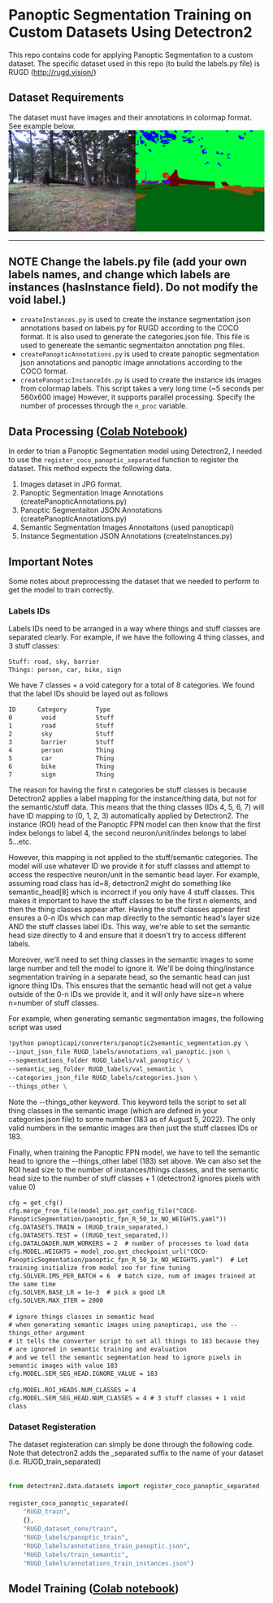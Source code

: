 # Panoptic Segmentation Training on Custom Datasets Using Detectron2

This repo contains code for applying Panoptic Segmentation to a custom dataset.
The specific dataset used in this repo (to build the labels.py file) is RUGD (http://rugd.vision/)

## Dataset Requirements
The dataset must have images and their annotations in colormap format. See example below.
![RUGD image & its colormap](https://github.com/HAadams/Offroad-Panoptic-Segmentation/blob/main/images/dataset_example.png)

---
**NOTE**
Change the labels.py file (add your own labels names, and change which labels are instances (hasInstance field). Do not modify the void label.)
---

  - `createInstances.py` is used to create the instance segmentation json annotations based on labels.py for RUGD according to the COCO format. It is also used to generate the categories.json file. This file is used to genereate the semantic segmentaiton annotation png files.
  - `createPanopticAnnotations.py` is used to create panoptic segmentation json annotations and panoptic image annotations according to the COCO format.
  - `createPanopticInstanceIds.py` is used to create the instance ids images from colormap labels. This script takes a very long time (~5 seconds per 560x600 image) However, it supports parallel processing. Specify the number of processes through the `n_proc` variable. 



## Data Processing ([Colab Notebook](https://colab.research.google.com/drive/1TZ6lfKbDVObNq3uiBm-0mf_z1wlj8ryf?usp=sharing))

In order to trian a Panoptic Segmentation model using Detectron2, I needed to use the `register_coco_panoptic_separated` function to register the dataset. This method expects the following data.

1. Images dataset in JPG format.
2. Panoptic Segmentation Image Annotations (createPanopticAnnotations.py)
3. Panoptic Segmentaiton JSON Annotations (createPanopticAnnotations.py)
4. Semantic Segmentation Images Annotaitons (used panopticapi)
5. Instance Segmentation JSON Annotations (createInstances.py)

## Important Notes
Some notes about preprocessing the dataset that we needed to perform to get the model to train correctly.

### Labels IDs
Labels IDs need to be arranged in a way where things and stuff classes are separated clearly.
For example, if we have the following 4 thing classes, and 3 stuff classes:
```
Stuff: road, sky, barrier
Things: person, car, bike, sign
```
We have 7 classes + a void category for a total of 8 categories.
We found that the label IDs should be layed out as follows

```
ID      Category        Type
0        void           Stuff
1        road           Stuff
2        sky            Stuff
3        barrier        Stuff
4        person         Thing
5        car            Thing
6        bike           Thing
7        sign           Thing
```

The reason for having the first n categories be stuff classes is because Detectron2 applies a label mapping for the instance/thing data, but not for the semantic/stuff data. This means that the thing classes (IDs 4, 5, 6, 7) will have ID mapping to (0, 1, 2, 3) automatically applied by Detectron2. The instance (ROI) head of the Panoptic FPN model can then know that the first index belongs to label 4, the second neuron/unit/index belongs to label 5...etc.

However, this mapping is not applied to the stuff/semantic categories. The model will use whatever ID we provide it for stuff classes and attempt to access the respective neuron/unit in the semantic head layer. For example, assuming road class has id=8, detectron2 might do something like semantic_head[8] which is incorrect if you only have 4 stuff classes. This makes it important to have the stuff classes to be the first n elements, and then the thing classes appear after. Having the stuff classes appear first ensures a 0-n IDs which can map directly to the semantic head's layer size AND the stuff classes label IDs. This way, we're able to set the semantic head size directly to 4 and ensure that it doesn't try to access different labels. 

Moreover, we'll need to set thing classes in the semantic images to some large number and tell the model to ignore it. We'll be doing thing/instance segmentation training in a separate head, so the semantic head can just ignore thing IDs. This ensures that the semantic head will not get a value outside of the 0-n IDs we provide it, and it will only have size=n where n=number of stuff classes.

For example, when generating semantic segmentation images, the following script was used
```bash
!python panopticapi/converters/panoptic2semantic_segmentation.py \
--input_json_file RUGD_labels/annotations_val_panoptic.json \
--segmentations_folder RUGD_labels/val_panoptic/ \
--semantic_seg_folder RUGD_labels/val_semantic \
--categories_json_file RUGD_labels/categories.json \
--things_other \
```
Note the --things_other keyword. This keyword tells the script to set all thing classes in the semantic image (which are defined in your categories.json file) to some number (183 as of August 5, 2022). The only valid numbers in the semantic images are then just the stuff classes IDs or 183.

Finally, when training the Panoptic FPN model, we have to tell the semantic head to ignore the --things_other label (183) set above. We can also set the ROI head size to the number of instances/things classes, and the semantic head size to the number of stuff classes + 1 (detectron2 ignores pixels with value 0)

```
cfg = get_cfg()
cfg.merge_from_file(model_zoo.get_config_file("COCO-PanopticSegmentation/panoptic_fpn_R_50_1x_NO_WEIGHTS.yaml"))
cfg.DATASETS.TRAIN = (RUGD_train_separated,) 
cfg.DATASETS.TEST = ((RUGD_test_separated,))
cfg.DATALOADER.NUM_WORKERS = 2  # number of processes to load data
cfg.MODEL.WEIGHTS = model_zoo.get_checkpoint_url("COCO-PanopticSegmentation/panoptic_fpn_R_50_1x_NO_WEIGHTS.yaml")  # Let training initialize from model zoo for fine tuning
cfg.SOLVER.IMS_PER_BATCH = 6  # batch size, num of images trained at the same time
cfg.SOLVER.BASE_LR = 1e-3  # pick a good LR
cfg.SOLVER.MAX_ITER = 2000

# ignore things classes in semantic head
# when generating semantic images using panopticapi, use the --things_other argument
# it tells the converter script to set all things to 183 because they 
# are ignored in semantic training and evaluation
# and we tell the semantic segmentation head to ignore pixels in semantic images with value 183
cfg.MODEL.SEM_SEG_HEAD.IGNORE_VALUE = 183 

cfg.MODEL.ROI_HEADS.NUM_CLASSES = 4
cfg.MODEL.SEM_SEG_HEAD.NUM_CLASSES = 4 # 3 stuff classes + 1 void class
```



### Dataset Registeration

The dataset registeration can simply be done through the following code. Note that detectron2 adds the _separated suffix to the name of your dataset (i.e. RUGD_train_separated)

```python

from detectron2.data.datasets import register_coco_panoptic_separated

register_coco_panoptic_separated(
    "RUGD_train", 
    {}, 
    "RUGD_dataset_conv/train", 
    "RUGD_labels/panoptic_train", 
    "RUGD_labels/annotations_train_panoptic.json", 
    "RUGD_labels/train_semantic", 
    "RUGD_labels/annotations_train_instances.json")

```

## Model Training ([Colab notebook](https://colab.research.google.com/drive/16IrjUv5Gn2RinPO1jGe33s6N-EHMeEgb?usp=sharing))



